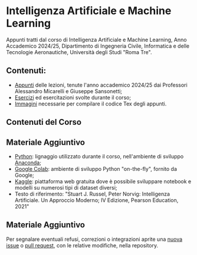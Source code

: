 # Intelligenza Artificiale e Machine Learning
Appunti tratti dal corso di Intelligenza Artificiale e Machine Learning, Anno Accademico 2024/25, Dipartimento di Ingegneria Civile, Informatica e delle Tecnologie Aeronautiche, Università degli Studi "Roma Tre". 

## Contenuti:
- [Appunti](Intelligenza_Artificiale_e_Machine_Learning.pdf) delle lezioni, tenute l'anno accademico 2024/25 dai Professori Alessandro Micarelli e Giuseppe Sansonetti;
- [Esercizi](Esercizi/) ed esercitazioni svolte durante il corso;
- [Immagini](Immagini/) necessarie per compilare il codice Tex degli appunti. 

## Contenuti del Corso

## Materiale Aggiuntivo
- [Python](https://www.python.org/): lignaggio utilizzato durante il corso, nell'ambiente di sviluppo [Anaconda](https://www.anaconda.com/);
- [Google Colab](https://colab.research.google.com/): ambiente di sviluppo Python "on-the-fly", fornito da Google;
- [Kaggle](https://www.kaggle.com/): piattaforma web gratuita dove è possibile sviluppare notebook e modelli su numerosi tipi di dataset diversi;
- Testo di riferimento: "Stuart J. Russel, Peter Norvig: Intelligenza Artificiale. Un Approccio Moderno; IV Edizione, Pearson Education, 2021"



## Materiale Aggiuntivo
Per segnalare eventuali refusi, correzioni o integrazioni aprite una [nuova issue](https://github.com/00Darxk/Intelligenza-Artificiale-e-Machine-Learning/issues/new/choose) o [pull request](https://github.com/00Darxk/Intelligenza-Artificiale-e-Machine-Learning/pulls), con le relative modifiche, nella repository.